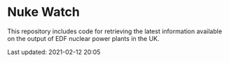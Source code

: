 # Nuke Watch

This repository includes code for retrieving the latest information available on the output of EDF nuclear power plants in the UK.

Last updated: 2021-02-12 20:05